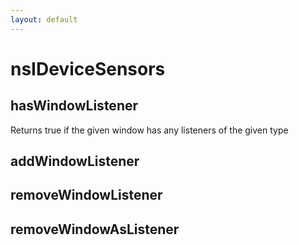 ```yaml
---
layout: default
---
```


# nsIDeviceSensors #

## hasWindowListener ##

Returns true if the given window has any listeners of the given type


## addWindowListener ##

## removeWindowListener ##

## removeWindowAsListener ##
